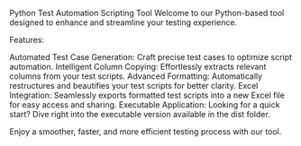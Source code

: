 Python Test Automation Scripting Tool
Welcome to our Python-based tool designed to enhance and streamline your testing experience.

Features:

Automated Test Case Generation: Craft precise test cases to optimize script automation.
Intelligent Column Copying: Effortlessly extracts relevant columns from your test scripts.
Advanced Formatting: Automatically restructures and beautifies your test scripts for better clarity.
Excel Integration: Seamlessly exports formatted test scripts into a new Excel file for easy access and sharing.
Executable Application: Looking for a quick start? Dive right into the executable version available in the dist folder.

Enjoy a smoother, faster, and more efficient testing process with our tool.
